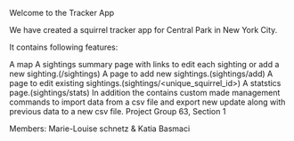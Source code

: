 Welcome to the Tracker App 

We have created a squirrel tracker app for Central Park in New York City.

It contains following features:

A map
A sightings summary page with links to edit each sighting or add a new sighting.(/sightings)
A page to add new sightings.(sightings/add)
A page to edit existing sightings.(sightings/<unique_squirrel_id>)
A statstics page.(sightings/stats) In addition the contains custom made management commands to import data from a csv file and export new update along with previous data to a new csv file.
Project Group 63, Section 1

Members: Marie-Louise schnetz & Katia Basmaci 
